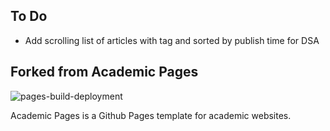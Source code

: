 ## To Do

- Add scrolling list of articles with tag and sorted by publish time for DSA

## Forked from Academic Pages

![pages-build-deployment](https://github.com/academicpages/academicpages.github.io/actions/workflows/pages/pages-build-deployment/badge.svg)

Academic Pages is a Github Pages template for academic websites.